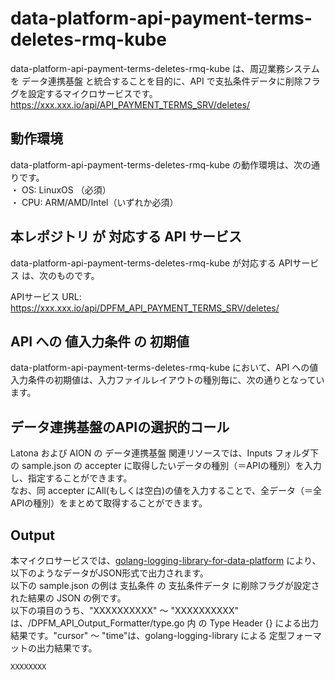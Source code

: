 # data-platform-api-payment-terms-deletes-rmq-kube

data-platform-api-payment-terms-deletes-rmq-kube は、周辺業務システム　を データ連携基盤 と統合することを目的に、API で支払条件データに削除フラグを設定するマイクロサービスです。  
https://xxx.xxx.io/api/API_PAYMENT_TERMS_SRV/deletes/

## 動作環境
data-platform-api-payment-terms-deletes-rmq-kube の動作環境は、次の通りです。  
・ OS: LinuxOS （必須）  
・ CPU: ARM/AMD/Intel（いずれか必須）  

## 本レポジトリ が 対応する API サービス
data-platform-api-payment-terms-deletes-rmq-kube が対応する APIサービス は、次のものです。

APIサービス URL: https://xxx.xxx.io/api/DPFM_API_PAYMENT_TERMS_SRV/deletes/

## API への 値入力条件 の 初期値
data-platform-api-payment-terms-deletes-rmq-kube において、API への値入力条件の初期値は、入力ファイルレイアウトの種別毎に、次の通りとなっています。  

## データ連携基盤のAPIの選択的コール

Latona および AION の データ連携基盤 関連リソースでは、Inputs フォルダ下の sample.json の accepter に取得したいデータの種別（＝APIの種別）を入力し、指定することができます。  
なお、同 accepter にAll(もしくは空白)の値を入力することで、全データ（＝全APIの種別）をまとめて取得することができます。  

## Output  
本マイクロサービスでは、[golang-logging-library-for-data-platform](https://github.com/latonaio/golang-logging-library-for-data-platform) により、以下のようなデータがJSON形式で出力されます。  
以下の sample.json の例は 支払条件 の 支払条件データ に削除フラグが設定された結果の JSON の例です。  
以下の項目のうち、"XXXXXXXXXX" ～ "XXXXXXXXXX" は、/DPFM_API_Output_Formatter/type.go 内 の Type Header {} による出力結果です。"cursor" ～ "time"は、golang-logging-library による 定型フォーマットの出力結果です。  

```
XXXXXXXX
```
